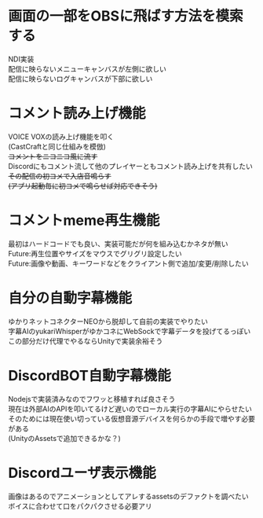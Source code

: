 # 画面の一部をOBSに飛ばす方法を模索する  
NDI実装  
配信に映らないメニューキャンバスが左側に欲しい  
配信に映らないログキャンバスが下部に欲しい  
# コメント読み上げ機能  
VOICE VOXの読み上げ機能を叩く  
(CastCraftと同じ仕組みを模倣)  
~~コメントをニコニコ風に流す~~  
Discordにもコメント流して他のプレイヤーともコメント読み上げを共有したい  
~~その配信の初コメで入店音鳴らす~~  
~~(アプリ起動毎に初コメで鳴らせば対応できそう)~~  
# コメントmeme再生機能  
最初はハードコードでも良い、実装可能だが何を組み込むかネタが無い  
Future:再生位置やサイズをマウスでグリグリ設定したい  
Future:画像や動画、キーワードなどをクライアント側で追加/変更/削除したい  
# 自分の自動字幕機能  
ゆかりネットコネクターNEOから脱却して自前の実装でやりたい  
字幕AIのyukariWhisperがゆかコネにWebSockで字幕データを投げてるっぽい  
この部分だけ代理でやるならUnityで実装余裕そう  
# DiscordBOT自動字幕機能  
Nodejsで実装済みなのでフワッと移植すれば良さそう  
現在は外部AIのAPIを叩いてるけど遅いのでローカル実行の字幕AIにやらせたい  
そのためには現在使い切っている仮想音源デバイスを何らかの手段で増やす必要がある  
(UnityのAssetsで追加できるかな？)  
# Discordユーザ表示機能  
画像はあるのでアニメーションとしてアレするassetsのデファクトを調べたい  
ボイスに合わせて口をパクパクさせる必要アリ   
